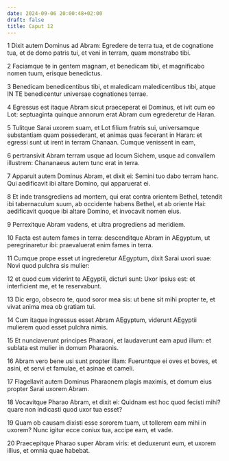 ```yaml
---
date: 2024-09-06 20:00:48+02:00
draft: false
title: Caput 12
---
```





1 Dixit autem Dominus ad Abram: Egredere de terra tua, et de cognatione tua, et de domo patris tui, et veni in terram, quam monstrabo tibi.

2 Faciamque te in gentem magnam, et benedicam tibi, et magnificabo nomen tuum, erisque benedictus.

3 Benedicam benedicentibus tibi, et maledicam maledicentibus tibi, atque IN TE benedicentur universae cognationes terrae.

4 Egressus est itaque Abram sicut praeceperat ei Dominus, et ivit cum eo Lot: septuaginta quinque annorum erat Abram cum egrederetur de Haran.

5 Tulitque Sarai uxorem suam, et Lot filium fratris sui, universamque substantiam quam possederant, et animas quas fecerant in Haran: et egressi sunt ut irent in terram Chanaan. Cumque venissent in eam,

6 pertransivit Abram terram usque ad locum Sichem, usque ad convallem illustrem: Chananaeus autem tunc erat in terra.

7 Apparuit autem Dominus Abram, et dixit ei: Semini tuo dabo terram hanc. Qui aedificavit ibi altare Domino, qui apparuerat ei.

8 Et inde transgrediens ad montem, qui erat contra orientem Bethel, tetendit ibi tabernaculum suum, ab occidente habens Bethel, et ab oriente Hai: aedificavit quoque ibi altare Domino, et invocavit nomen eius.

9 Perrexitque Abram vadens, et ultra progrediens ad meridiem.

10 Facta est autem fames in terra: descenditque Abram in AEgyptum, ut peregrinaretur ibi: praevaluerat enim fames in terra.

11 Cumque prope esset ut ingrederetur AEgyptum, dixit Sarai uxori suae: Novi quod pulchra sis mulier:

12 et quod cum viderint te AEgyptii, dicturi sunt: Uxor ipsius est: et interficient me, et te reservabunt.

13 Dic ergo, obsecro te, quod soror mea sis: ut bene sit mihi propter te, et vivat anima mea ob gratiam tui.

14 Cum itaque ingressus esset Abram AEgyptum, viderunt AEgyptii mulierem quod esset pulchra nimis.

15 Et nunciaverunt principes Pharaoni, et laudaverunt eam apud illum: et sublata est mulier in domum Pharaonis.

16 Abram vero bene usi sunt propter illam: Fueruntque ei oves et boves, et asini, et servi et famulae, et asinae et cameli.

17 Flagellavit autem Dominus Pharaonem plagis maximis, et domum eius propter Sarai uxorem Abram.

18 Vocavitque Pharao Abram, et dixit ei: Quidnam est hoc quod fecisti mihi? quare non indicasti quod uxor tua esset?

19 Quam ob causam dixisti esse sororem tuam, ut tollerem eam mihi in uxorem? Nunc igitur ecce coniux tua, accipe eam, et vade.

20 Praecepitque Pharao super Abram viris: et deduxerunt eum, et uxorem illius, et omnia quae habebat.

